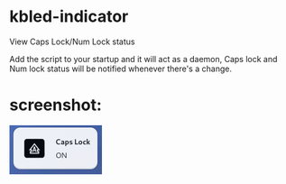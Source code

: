 # kbled-indicator
View Caps Lock/Num Lock status

Add the script to your startup and it will act as a daemon, Caps lock and Num lock status will be notified whenever there's a change.

# screenshot:

<img src="/screenshots/scr.png" alt="Screenshot">
